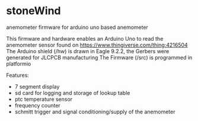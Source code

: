# stoneWind

anemometer firmware for arduino uno based anemometer

This firmware and hardware enables an Arduino Uno to read the anemometer sensor found on https://www.thingiverse.com/thing:4216504
The Arduino shield (/hw) is drawn in Eagle 9.2.2, the Gerbers were generated for JLCPCB manufacturing
The Firmware (/src) is programmed in platformio

Features:
- 7 segment display
- sd card for logging and storage of lookup table
- ptc temperature sensor
- frequency counter
- schmitt trigger and signal conditioning/supply of the anemometer

